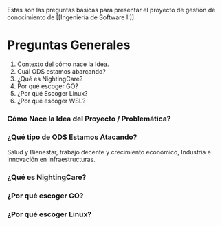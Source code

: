 Estas son las preguntas básicas para presentar el proyecto de gestión de conocimiento de [[Ingeniería de Software II]]

# Preguntas Generales
1. Contexto del cómo nace la Idea.
2. Cuál ODS estamos abarcando?
3. ¿Qué es NightingCare?
4. Por qué escoger GO?
5. ¿Por qué Escoger Linux?
6. ¿Por qué escoger WSL?

### Cómo Nace la Idea del Proyecto / Problemática?

### ¿Qué tipo de ODS Estamos Atacando?
Salud y Bienestar, trabajo decente y crecimiento económico, Industria e innovación en infraestructuras.
### ¿Qué es NightingCare?

### ¿Por qué escoger GO?
### ¿Por qué escoger Linux?
